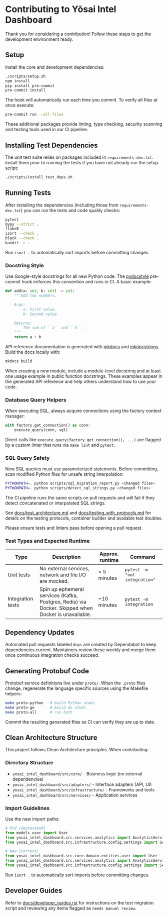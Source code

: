 # Contributing to Yōsai Intel Dashboard

Thank you for considering a contribution! Follow these steps to get the development environment ready.

## Setup

Install the core and development dependencies:

```bash
./scripts/setup.sh
npm install
pip install pre-commit
pre-commit install
```

The hook will automatically run each time you commit. To verify all files at
once execute:

```bash
pre-commit run --all-files
```

These additional packages provide linting, type checking, security scanning and testing tools used in our CI pipeline.

## Installing Test Dependencies

The unit test suite relies on packages included in
`requirements-dev.txt`. Install them prior to running the tests if you
have not already run the setup script:

```bash
./scripts/install_test_deps.sh
```

## Running Tests

After installing the dependencies (including those from
`requirements-dev.txt`) you can run the tests and code quality checks:

```bash
pytest
mypy --strict .
flake8 .
isort --check .
black --check .
bandit -r .
```

Run `isort .` to automatically sort imports before committing changes.

### Docstring Style

Use Google-style docstrings for all new Python code. The [pydocstyle](https://pypi.org/project/pydocstyle/)
pre-commit hook enforces this convention and runs in CI. A basic example:

```python
def add(a: int, b: int) -> int:
    """Add two numbers.

    Args:
        a: First value.
        b: Second value.

    Returns:
        The sum of ``a`` and ``b``.
    """
    return a + b
```

API reference documentation is generated with [mkdocs](https://www.mkdocs.org/) and
[mkdocstrings](https://mkdocstrings.github.io/). Build the docs locally with:

```bash
mkdocs build
```

When creating a new module, include a module-level docstring and at least one
usage example in public function docstrings. These examples appear in the
generated API reference and help others understand how to use your code.

### Database Query Helpers

When executing SQL, always acquire connections using the factory context manager:

```python
with factory.get_connection() as conn:
    execute_query(conn, sql)
```

Direct calls like `execute_query(factory.get_connection(), ...)` are flagged by
a custom linter that runs via `make lint` and `pytest`.

### SQL Query Safety

New SQL queries must use parameterized statements. Before committing, scan
modified Python files for unsafe string interpolation:

```bash
PYTHONPATH=. python scripts/sql_migration_report.py <changed files>
PYTHONPATH=. python scripts/detect_sql_strings.py <changed files>
```

The CI pipeline runs the same scripts on pull requests and will fail if they
detect concatenated or interpolated SQL strings.

See [docs/test_architecture.md](docs/test_architecture.md) and
[docs/testing_with_protocols.md](docs/testing_with_protocols.md) for details on
the testing protocols, container builder and available test doubles.

Please ensure tests and linters pass before opening a pull request.

### Test Types and Expected Runtime

| Type | Description | Approx. runtime | Command |
| ---- | ----------- | --------------- | ------- |
| Unit tests | No external services, network and file I/O are mocked. | < 5 minutes | `pytest -m "not integration"` |
| Integration tests | Spin up ephemeral services (Kafka, Postgres, Redis) via Docker. Skipped when Docker is unavailable. | ~10 minutes | `pytest -m integration` |

## Dependency Updates

Automated pull requests labeled `deps` are created by Dependabot to keep
dependencies current. Maintainers review these weekly and merge them once
continuous integration checks succeed.

## Generating Protobuf Code

Protobuf service definitions live under `proto/`. When the `.proto` files
change, regenerate the language specific sources using the Makefile helpers:

```bash
make proto-python   # build Python stubs
make proto-go       # build Go stubs
make proto-all      # run both
```

Commit the resulting generated files so CI can verify they are up to date.

## Clean Architecture Structure

This project follows Clean Architecture principles. When contributing:

### Directory Structure
- `yosai_intel_dashboard/src/core/` - Business logic (no external dependencies)
- `yosai_intel_dashboard/src/adapters/` - Interface adapters (API, UI)
- `yosai_intel_dashboard/src/infrastructure/` - Frameworks and tools
- `yosai_intel_dashboard/src/services/` - Application services

### Import Guidelines
Use the new import paths:
```python
# Old (deprecated)
from models.user import User
from yosai_intel_dashboard.src.services.analytics import AnalyticsService
from yosai_intel_dashboard.src.infrastructure.config.settings import Settings

# New (correct)
from yosai_intel_dashboard.src.core.domain.entities.user import User
from yosai_intel_dashboard.src.services.analytics import AnalyticsService
from yosai_intel_dashboard.src.infrastructure.config.settings import Settings
```

Run `isort .` to automatically sort imports before committing changes.

## Developer Guides

Refer to [docs/developer_guides.rst](docs/developer_guides.rst) for instructions on
the test migration script and reviewing any items flagged as ``needs manual review``.
